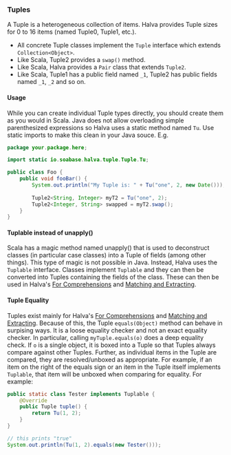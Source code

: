 ### Tuples

A Tuple is a heterogeneous collection of items. Halva provides Tuple sizes for 0 to 16 items (named Tuple0, Tuple1, etc.). 

* All concrete Tuple classes implement the `Tuple` interface which extends `Collection<Object>`. 
* Like Scala, Tuple2 provides a `swap()` method. 
* Like Scala, Halva provides a `Pair` class that extends `Tuple2`.
* Like Scala, Tuple1 has a public field named `_1`, Tuple2 has public fields named `_1`, `_2` and so on.

#### Usage

While you can create individual Tuple types directly, you should create them as you would in Scala. Java does not allow overloading simple parenthesized expressions so Halva uses a static method named `Tu`. Use static imports to make this clean in your Java souce. E.g.

```java
package your.package.here;

import static io.soabase.halva.tuple.Tuple.Tu;

public class Foo {
    public void fooBar() {
        System.out.println("My Tuple is: " + Tu("one", 2, new Date()));
    
        Tuple2<String, Integer> myT2 = Tu("one", 2);
        Tuple2<Integer, String> swapped = myT2.swap();
    }
}
```

#### Tuplable instead of unapply()

Scala has a magic method named unapply() that is used to deconstruct classes (in particular case classes) into a Tuple of fields (among other things). This type of magic is not possible in Java. Instead, Halva uses the `Tuplable` interface. Classes implement `Tuplable` and they can then be converted into Tuples containing the fields of the class. These can then be used in Halva's [For Comprehensions](../comprehension/README.md) and [Matching and Extracting](../matcher/README.md).

#### Tuple Equality

Tuples exist mainly for Halva's [For Comprehensions](../comprehension/README.md) and [Matching and Extracting](../matcher/README.md). Because of this, the Tuple `equals(Object)` method can behave in surpising ways. It is a loose equality checker and not an exact equality checker. In particular, calling `myTuple.equals(o)` does a deep equality check. If `o` is a single object, it is boxed into a Tuple so that Tuples always compare against other Tuples. Further, as individual items in the Tuple are compared, they are resolved/unboxed as appropriate. For example, if an item on the right of the equals sign or an item in the Tuple itself implements `Tuplable`, that item will be unboxed when comparing for equality. For example:

```java
public static class Tester implements Tuplable {
    @Override
    public Tuple tuple() {
        return Tu(1, 2);
    }
}

// this prints "true"
System.out.println(Tu(1, 2).equals(new Tester()));
```
